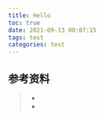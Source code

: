 ```yaml
---
title: Hello
toc: true
date: 2021-09-13 00:07:15
tags: test
categories: test
---
```






## 参考资料
> - []()
> - []()
